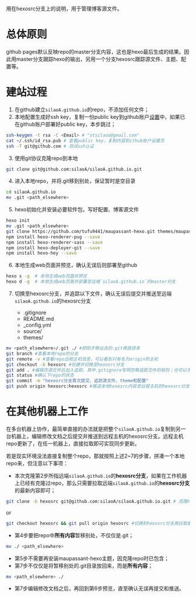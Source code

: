 用在hexosrc分支上的说明，用于管理博客源文件。

# 总体原则
github pages默认反映repo的master分支内容，这也是hexo最后生成的结果。因此用master分支跟踪hexo的输出，另用一个分支hexosrc跟踪源文件、主题、配置等。

# 建站过程
1. 在github建立`silaoA.github.io`的repo，不添加任何文件；
2. 本地配置生成好ssh key，复制一份public key到github账户[设置](https://github.com/settings/keys)中，如果已在github账户部署好public key，本步跳过；

``` bash
ssh-keygen -t rsa -C <Email> # "stsilaoa@gmail.com" 
cat ~/.ssh/id_rsa.pub # 查看public key，复制内容到ithub账户设置页
ssh -T git@github.com # 测试ssh认证
```

3. 使用git协议克隆repo到本地 
``` bash
git clone git@github.com:silaoA/silaoA.github.io.git
```

4. 进入本地repo，并将.git移到别处，保证暂时是空目录
``` bash
cd silaoA.github.io
mv .git <path_elsewhere>
```

5. hexo初始化并安装必要软件包，写好配置、博客源文件 
``` bash
hexo init
mv .git <path_elsewhere>
git clone https://github.com/tufu9441/maupassant-hexo.git themes/maupassant #安装maupassant-hexo主题
npm install hexo-renderer-pug --save
npm install hexo-renderer-sass --save
npm install hexo-deployer-git --save
npm install hexo-hey --save
```

6. 本地生成web页面并预览，确认无误后则部署至github
``` bash
hexo s -g  # 本地生成web页面并预览
hexo d -g  # 本地生成web页面并部署至远端`silaoA.github.io`的master分支
```

7. 切换至hexosrc分支，并追踪以下文件，确认无误后提交并推送至远端`silaoA.github.io`的hexosrc分支
   
   + .gitignore
   + README.md
   + _config.yml
   + source/
   + themes/
   
``` bash
mv <path_elsewhere>/.git ./ #把刚才移出去的.git再放进来
git branch #查看本地repo的分支
git remote -v #查看repo远程主机信息，可以看到只有名为origin的主机
git checkout -b hexosrc #创建并切换至hexosrc分支
git add . #编辑完源文件后加入追踪，其中.gitignore写明忽略追踪文件的规则；也可以手动逐个文件（夹）添加，themes下maupassant中存在.git目录，即仓库中有子仓库，git add会失败，可以删除maupassant中的.git目录再添加，**注意**不是`silaoA.github.io`下的.git
git status #确认下repo的状态
git commit -m "hexosrc分支首次提交，追踪源文件、theme和配置" 
git push origin hexosrc:hexosrc #推送本地hexosrc内容至远程主机的hexosrc分支
```

# 在其他机器上工作
在多台机器上协作，最简单直接的办法就是把整个`silaoA.github.io`复制到另一台机器上，编辑修改文档之后提交并推送到远程主机的hexosrc分支。远程主机repo更新了，在任一机器上，直接拉取即可实现同步更新。

若是现实环境没法直接复制整个repo，那就按照上述2~7的步骤，拼凑一个本地repo来，但注意以下事项：
+ 本次克隆第2步所指远端`silaoA.github.io`的**hexosrc分支**，如果在工作机器上已经有克隆过repo，那么只需要拉取远端`silaoA.github.io`的**hexosrc分支**的最新内容即可；

``` bash
git clone -b hexosrc git@github.com:silaoA/silaoA.github.io.git # 克隆hexosrc分支时会自动进入hexosrc分支
```
or
``` bash
git checkout hexosrc && git pull origin hexosrc #切换到hexosrc分支再拉取更新
```
+ 第4步要把repo中**所有内容**暂移别处，不仅仅是.git；
``` bash
mv ./ <path_elsewhere>
```

+ 第5步不需要再安装maupassant-hexo主题，因克隆repo时已包含；
+ 第7步不仅仅是将暂移别处的.git目录放回来，而是**所有内容**；

``` bash
mv <path_elsewhere> ./ 
``` 

+ 第7步编辑修改文档之后，再回到第6步预览，直至确认无误再提交和推送。
